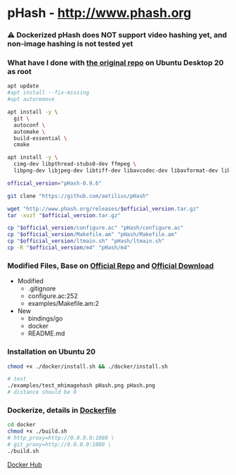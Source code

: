 # pHash - http://www.phash.org

### ⚠️ Dockerized pHash does NOT support video hashing yet, and non-image hashing is not tested yet

### What have I done with [the original repo](https://github.com/aetilius/pHash) on Ubuntu Desktop 20 as root
```bash
apt update
#apt install --fix-missing
#apt autoremove

apt install -y \
  git \
  autoconf \
  automake \
  build-essential \
  cmake

apt install -y \
  cimg-dev libpthread-stubs0-dev ffmpeg \
  libpng-dev libjpeg-dev libtiff-dev libavcodec-dev libavformat-dev libavutil-dev libswscale-dev libsndfile1-dev libsamplerate0-dev libmpg123-dev

official_version="pHash-0.9.6"

git clone "https://github.com/aetilius/pHash"

wget "http://www.phash.org/releases/$official_version.tar.gz"
tar -xvzf "$official_version.tar.gz"

cp "$official_version/configure.ac" "pHash/configure.ac"
cp "$official_version/Makefile.am" "pHash/Makefile.am"
cp "$official_version/ltmain.sh" "pHash/ltmain.sh"
cp -R "$official_version/m4" "pHash/m4"
```

### Modified Files, Base on [Official Repo](https://github.com/aetilius/pHash) and [Official Download](http://www.phash.org/releases/pHash-0.9.6.tar.gz)
- Modified
  - .gitignore
  - configure.ac:252
  - examples/Makefile.am:2
- New
  - bindings/go
  - docker
  - README.md

### Installation on Ubuntu 20
```bash
chmod +x ./docker/install.sh && ./docker/install.sh

# test
./examples/test_mhimagehash pHash.png pHash.png
# distance should be 0
```

### Dockerize, details in [Dockerfile](./docker/Dockerfile)
```bash
cd docker
chmod +x ./build.sh
# http_proxy=http://0.0.0.0:1080 \
# git_proxy=http://0.0.0.0:1080 \
./build.sh
```

[Docker Hub](https://hub.docker.com/r/allape/phash)
